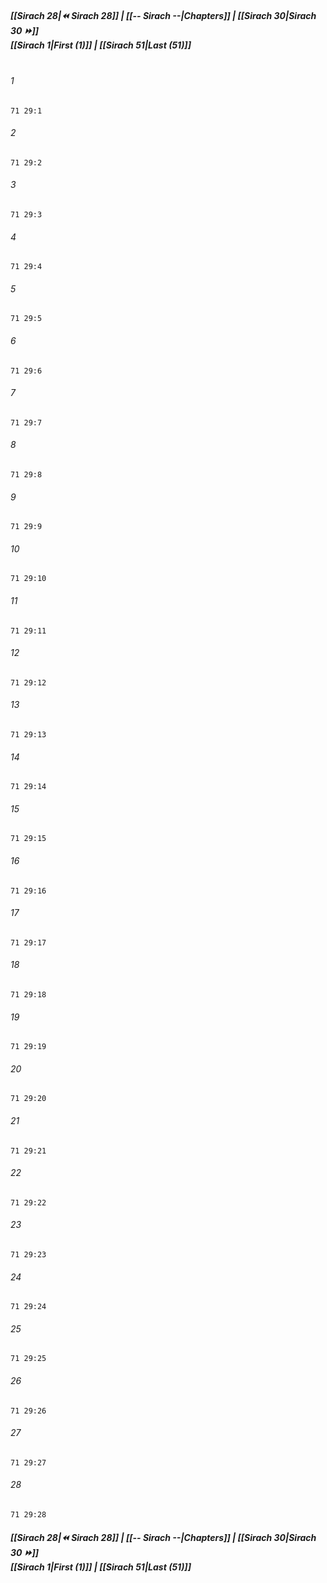 
##### **[[Sirach 28|⏪ Sirach 28]] | [[-- Sirach --|Chapters]] | [[Sirach 30|Sirach 30 ⏩]]**<br>**[[Sirach 1|First (1)]] | [[Sirach 51|Last (51)]]**<br><br>

###### 1
``` verse
71 29:1
```
###### 2
``` verse
71 29:2
```
###### 3
``` verse
71 29:3
```
###### 4
``` verse
71 29:4
```
###### 5
``` verse
71 29:5
```
###### 6
``` verse
71 29:6
```
###### 7
``` verse
71 29:7
```
###### 8
``` verse
71 29:8
```
###### 9
``` verse
71 29:9
```
###### 10
``` verse
71 29:10
```
###### 11
``` verse
71 29:11
```
###### 12
``` verse
71 29:12
```
###### 13
``` verse
71 29:13
```
###### 14
``` verse
71 29:14
```
###### 15
``` verse
71 29:15
```
###### 16
``` verse
71 29:16
```
###### 17
``` verse
71 29:17
```
###### 18
``` verse
71 29:18
```
###### 19
``` verse
71 29:19
```
###### 20
``` verse
71 29:20
```
###### 21
``` verse
71 29:21
```
###### 22
``` verse
71 29:22
```
###### 23
``` verse
71 29:23
```
###### 24
``` verse
71 29:24
```
###### 25
``` verse
71 29:25
```
###### 26
``` verse
71 29:26
```
###### 27
``` verse
71 29:27
```
###### 28
``` verse
71 29:28
```

##### **[[Sirach 28|⏪ Sirach 28]] | [[-- Sirach --|Chapters]] | [[Sirach 30|Sirach 30 ⏩]]**<br>**[[Sirach 1|First (1)]] | [[Sirach 51|Last (51)]]**
